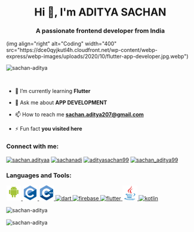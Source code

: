 <h1 align="center">Hi 👋, I'm ADITYA SACHAN</h1>
<h3 align="center">A passionate frontend developer from India</h3>
(img align="right" alt="Coding" width="400" src="https://dce0qyjkutl4h.cloudfront.net/wp-content/webp-express/webp-images/uploads/2020/10/flutter-app-developer.jpg.webp")

<p align="left"> <img src="https://komarev.com/ghpvc/?username=sachan-aditya&label=Profile%20views&color=0e75b6&style=flat" alt="sachan-aditya" /> </p>

<p align="left"> <a href="https://twitter.com/" target="blank"><img src="https://img.shields.io/twitter/follow/?logo=twitter&style=for-the-badge" alt="" /></a> </p>

- 🌱 I’m currently learning **Flutter**

- 💬 Ask me about **APP DEVELOPMENT**

- 📫 How to reach me **sachan.aditya207@gmail.com**

- ⚡ Fun fact **you visited here**

<h3 align="left">Connect with me:</h3>
<p align="left">
<a href="https://instagram.com/sachan.adityaa" target="blank"><img align="center" src="https://raw.githubusercontent.com/rahuldkjain/github-profile-readme-generator/master/src/images/icons/Social/instagram.svg" alt="sachan.adityaa" height="30" width="40" /></a>
<a href="https://dribbble.com/sachanadi" target="blank"><img align="center" src="https://raw.githubusercontent.com/rahuldkjain/github-profile-readme-generator/master/src/images/icons/Social/dribbble.svg" alt="sachanadi" height="30" width="40" /></a>
<a href="https://www.codechef.com/users/adityasachan99" target="blank"><img align="center" src="https://cdn.jsdelivr.net/npm/simple-icons@3.1.0/icons/codechef.svg" alt="adityasachan99" height="30" width="40" /></a>
<a href="https://www.leetcode.com/sachan_aditya99" target="blank"><img align="center" src="https://raw.githubusercontent.com/rahuldkjain/github-profile-readme-generator/master/src/images/icons/Social/leet-code.svg" alt="sachan_aditya99" height="30" width="40" /></a>
</p>

<h3 align="left">Languages and Tools:</h3>
<p align="left"> <a href="https://developer.android.com" target="_blank" rel="noreferrer"> <img src="https://raw.githubusercontent.com/devicons/devicon/master/icons/android/android-original-wordmark.svg" alt="android" width="40" height="40"/> </a> <a href="https://www.cprogramming.com/" target="_blank" rel="noreferrer"> <img src="https://raw.githubusercontent.com/devicons/devicon/master/icons/c/c-original.svg" alt="c" width="40" height="40"/> </a> <a href="https://www.w3schools.com/cpp/" target="_blank" rel="noreferrer"> <img src="https://raw.githubusercontent.com/devicons/devicon/master/icons/cplusplus/cplusplus-original.svg" alt="cplusplus" width="40" height="40"/> </a> <a href="https://dart.dev" target="_blank" rel="noreferrer"> <img src="https://www.vectorlogo.zone/logos/dartlang/dartlang-icon.svg" alt="dart" width="40" height="40"/> </a> <a href="https://firebase.google.com/" target="_blank" rel="noreferrer"> <img src="https://www.vectorlogo.zone/logos/firebase/firebase-icon.svg" alt="firebase" width="40" height="40"/> </a> <a href="https://flutter.dev" target="_blank" rel="noreferrer"> <img src="https://www.vectorlogo.zone/logos/flutterio/flutterio-icon.svg" alt="flutter" width="40" height="40"/> </a> <a href="https://www.java.com" target="_blank" rel="noreferrer"> <img src="https://raw.githubusercontent.com/devicons/devicon/master/icons/java/java-original.svg" alt="java" width="40" height="40"/> </a> <a href="https://kotlinlang.org" target="_blank" rel="noreferrer"> <img src="https://www.vectorlogo.zone/logos/kotlinlang/kotlinlang-icon.svg" alt="kotlin" width="40" height="40"/> </a> </p>

<p><img align="center" src="https://github-readme-stats.vercel.app/api/top-langs?username=sachan-aditya&show_icons=true&locale=en&layout=compact" alt="sachan-aditya" /></p>

<p><img align="center" src="https://github-readme-streak-stats.herokuapp.com/?user=sachan-aditya&" alt="sachan-aditya" /></p>
